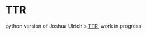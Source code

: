 # TTR
python version of Joshua Ulrich's [TTR](https://github.com/joshuaulrich/TTR), work in progress
